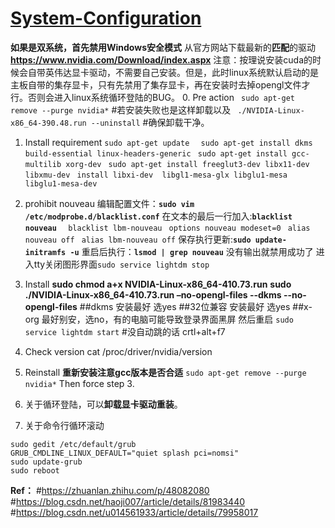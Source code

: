 # [System-Configuration](https://github.com/John-Joe/System-Configuration)
**如果是双系统，首先禁用Windows安全模式**
从官方网站下载最新的**匹配**的驱动
**https://www.nvidia.com/Download/index.aspx**
注意：按理说安装cuda的时候会自带英伟达显卡驱动，不需要自己安装。但是，此时linux系统默认启动的是主板自带的集存显卡，只有先禁用了集存显卡，再在安装时去掉opengl文件才行。否则会进入linux系统循环登陆的BUG。
0. Pre action
` sudo apt-get remove --purge nvidia*`
 #若安装失败也是这样卸载以及
` ./NVIDIA-Linux-x86_64-390.48.run --uninstall` #确保卸载干净。

1. Install requirement
 `sudo apt-get update `
` sudo apt-get install dkms build-essential linux-headers-generic`
` sudo apt-get install gcc-multilib xorg-dev`
` sudo apt-get install freeglut3-dev libx11-dev libxmu-dev` 
` install libxi-dev  libgl1-mesa-glx libglu1-mesa libglu1-mesa-dev`

2. prohibit nouveau
编辑配置文件：**`sudo vim /etc/modprobe.d/blacklist.conf`**
在文本的最后一行加入:**`blacklist nouveau`**
`  blacklist lbm-nouveau`
` options nouveau modeset=0`
` alias nouveau off`
` alias lbm-nouveau off`
保存执行更新:**`sudo update-initramfs -u`**
重启后执行：**`lsmod | grep nouveau`**
没有输出就禁用成功了
进入tty关闭图形界面`sudo service lightdm stop`

3. Install
**sudo chmod a+x NVIDIA-Linux-x86_64-410.73.run**
**sudo ./NVIDIA-Linux-x86_64-410.73.run –no-opengl-files --dkms --no-opengl-files**
##dkms 安装最好 选yes
##32位兼容 安装最好 选yes
##x-org 最好别安，选no，有的电脑可能导致登录界面黑屏
然后重启
`sudo service lightdm start` #没自动跳的话 crtl+alt+f7

4. Check version
cat /proc/driver/nvidia/version

5. Reinstall
**重新安装注意gcc版本是否合适**
`sudo apt-get remove --purge nvidia*`
Then force step 3.

6. 关于循环登陆，可以**卸载显卡驱动重装**。

7. 关于命令行循环滚动
```
sudo gedit /etc/default/grub
GRUB_CMDLINE_LINUX_DEFAULT="quiet splash pci=nomsi"
sudo update-grub
sudo reboot
```

**Ref：**
#https://zhuanlan.zhihu.com/p/48082080
#https://blog.csdn.net/haoji007/article/details/81983440
#https://blog.csdn.net/u014561933/article/details/79958017
